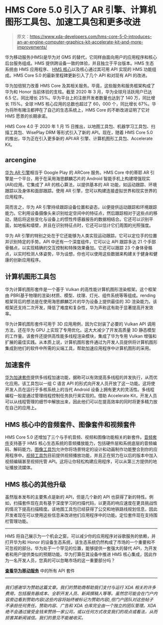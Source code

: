 # HMS Core 5.0 引入了 AR 引擎、计算机图形工具包、加速工具包和更多改进

> 原文：<https://www.xda-developers.com/hms-core-5-0-introduces-an-ar-engine-computer-graphics-kit-accelerate-kit-and-more-improvements/>

华为移动服务(HMS)是华为对 GMS 的替代，它同样由面向用户的应用程序和核心后台服务组成。HMS 提供跨设备一致的体验，并且独立于平台版本。HMS 生态系统由 HMS 应用程序、 [HMS 核心](https://www.xda-developers.com/huawei-hms-core-android-alternative-google-play-services-gms/)以及核心通过其可用 API 实现的 HMS 功能组成。HMS Core 5.0 的最新里程碑更新引入了几个 API 和对现有 API 的改进。

华为加倍努力改善 HMS Core 及其相关服务。毕竟，这些服务和服务框架构成了华为和 Honor 当前体验的支柱。截至 2020 年 3 月，华为全球月活跃用户已达 6.5 亿，同比增长 25%。华为平台上的注册开发者数量也达到了 140 万，同比增长 115%。全球 HMS 核心应用的总数也超过了 60，000 个，同比增长 67%。华为将所有赌注都押在了自己的生态系统上，HMS Core 的不断改进证明了它对 HMS 愿景的长期承诺。

HMS Core 4.0 于 2020 年 1 月 15 日推出，以地图工具包、机器学习工具包、扫描工具包、WisePlay DRM 等形式引入了新的 API。现在，随着 HMS Core 5.0 的推出，华为正在引入更多新的 API:AR 引擎、计算机图形工具包、Accelerate Kit。

## arcengine

[华为 AR 引擎](https://developer.huawei.com/consumer/en/doc/development/HMSCore-Guides/introduction-0000001050130900)相当于 Google Play 的 ARCore 服务。HMS Core 中的蒂耶 AR 引擎是一个平台，用于在采用海思麒麟芯片的 Android 智能手机上构建增强现实(AR)应用。它集成了 AR 的核心算法，以提供基本的 AR 功能，如运动跟踪、环境跟踪以及身体和面部跟踪。使用 AR 引擎，您可以构建连接虚拟世界和现实世界的应用程序。

简而言之，华为 AR 引擎持续跟踪设备位置和姿态，以便提供运动跟踪和环境跟踪能力。它利用设备摄像头来识别给定空间中的特征点，然后跟踪相对于这些点的移动，随后将这些变化与设备上的惯性传感器报告的数据相结合。它还可以识别平面，如地板和墙壁，并且在识别特征点时，它还可以估计它们周围的光照强度。

华为 AR 引擎的特别之处在于它还能够为人类实现运动跟踪。它可以定位手的位置并识别特定的手势。API 中还有一个深度组件，它可以让 API 跟踪多达 21 个手部骨骼点，以实现精确的交互控制和特殊效果叠加。它还可以跟踪 23 个身体骨骼点，以实时检测人体姿势，华为设想，你也可以使用这些数据来构建关于健身和健康的创新应用程序。

## 计算机图形工具包

华为计算机图形套件是一个基于 Vulkan 的高性能计算机图形渲染框架。这个框架由 PBR(基于物理的渲染)材质、模型、纹理、灯光、组件系统等等组成。rending 框架背后的想法是在使用海思麒麟芯片的华为设备上提供最佳的 3D 渲染能力。该框架还支持二次开发，降低了难度和复杂性，华为声称这有助于显著提高开发效率。

华为计算机图形套件可用于 3D 应用用例，因为它封装了必要的 Vulkan API 调用方法，还在华为 GPU 上实现了专用优化。这大大减少了开发高质量 3D 静态模型的工作量。该套件还提供高性能多线程渲染模块，集成了华为专用 Vulkan 增强和扩展的最佳实践。从本质上说，计算机图形套件通过为开发人员提供将计算机图形集成到他们的软件中所需的尖端工具，帮助加速应用程序中计算机图形的采用。

## 加速套件

[华为加速套件](https://developer.huawei.com/consumer/en/doc/development/HMSCore-Guides/introduction-0000001050980807)提供多线程加速功能，据称可以有效提高多线程的并发执行，从而优化应用。该工具包以一组 C 语言 API 的形式向开发人员开放了这一功能。这将使开发人员在运行于多核系统上的当代 Android 设备上拥有更大的灵活性。多线程编程一般是通过管理线程控制任务执行来实现的。借助 Accelerate Kit，开发人员可以从线程管理的细节中解放出来，因此他们可以在提高效率的同时将更多精力放在自己的应用上。

## HMS 核心中的音频套件、图像套件和视频套件

HMS Core 5.0 还增加了三个与手机音频、视频和图像功能相关的新套件。[音频套件](https://developer.huawei.com/consumer/en/doc/development/HMSCore-Guides/introduction-0000001050749665)支持基于 HMS 核心生态系统的音频播放能力，包括硬件层和系统底层的音频编码、解码能力。[图像工具包](https://developer.huawei.com/consumer/en/doc/development/HMSCore-Guides/service-introduction-0000001050199011)允许你将场景特定的设计和动画制作功能整合到你的应用程序中。[视频工具包](https://developer.huawei.com/consumer/en/doc/development/HMSCore-Guides/introduction-0000001050439577)目前提供视频播放功能，并且正在努力在以后的版本中加入视频编辑甚至视频托管 API。这将让你轻松构建应用程序，可以从第三方提供的地址播放流媒体。

## HMS 核心的其他升级

虽然版本发布的主要焦点是新的 API，但是几个新的 API 也获得了新的特性。例如，扫描套件现在具有基于深度学习的扫描代码，以更高的响应速度在更具挑战性的情况下提高扫描精度。该地图工具包已经获得了公交和地铁路线规划信息，因此开发者现在可以使用这些信息来改进他们应用程序中的功能。定位套件现在支持围栏管理功能。

* * *

HMS 将自己展示为一个机会之窗，可以减少你的应用程序对谷歌服务的依赖，并打开华为和 Honor 的设备生态系统，该生态系统仍然构成了市场的一个重要和不可忽视的部分。华为处于一个罕见的位置，能够提供一套强大的替代 API，为开发者和用户提供类似的预期功能。华为打算在其设备中推进 HMS 核心集成，因此作为一名开发人员，您真的可以忽略市场的这一重要部分吗？

**[查看华为移动服务](https://developer.huawei.com/consumer/en/hms)** 中的所有 API 套件

* * *

###### 我们感谢华为赞助这篇文章。我们的赞助商帮助我们支付与运行 XDA 相关的许多费用，包括服务器成本、全职开发人员、新闻撰稿人等等。虽然您可能会在门户内容旁边看到赞助内容(这些内容将始终被标记为赞助内容),但门户团队对这些帖子不承担任何责任。赞助内容、广告和 XDA 仓库完全由一个独立的团队管理。XDA 绝不会通过接受金钱来赞扬一家公司，或以任何方式改变我们的观点或看法，从而损害其新闻诚信。我们的意见不能被收买。